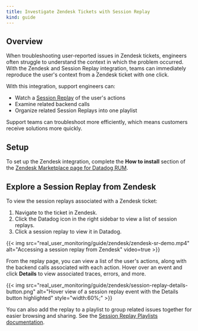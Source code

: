 ```yaml
---
title: Investigate Zendesk Tickets with Session Replay
kind: guide
---
```


## Overview

When troubleshooting user-reported issues in Zendesk tickets, engineers often struggle to understand the context in which the problem occurred. With the Zendesk and Session Replay integration, teams can immediately reproduce the user's context from a Zendesk ticket with one click.

With this integration, support engineers can:
- Watch a [Session Replay][3] of the user's actions
- Examine related backend calls
- Organize related Session Replays into one playlist

Support teams can troubleshoot more efficiently, which means customers receive solutions more quickly.

## Setup

To set up the Zendesk integration, complete the **How to install** section of the [Zendesk Marketplace page for Datadog RUM][2].

## Explore a Session Replay from Zendesk

To view the session replays associated with a Zendesk ticket:

1. Navigate to the ticket in Zendesk.
2. Click the Datadog icon in the right sidebar to view a list of session replays.
3. Click a session replay to view it in Datadog.

{{< img src="real_user_monitoring/guide/zendesk/zendesk-sr-demo.mp4" alt="Accessing a session replay from Zendesk" video=true >}}

From the replay page, you can view a list of the user's actions, along with the backend calls associated with each action. Hover over an event and click **Details** to view associated traces, errors, and more.

{{< img src="real_user_monitoring/guide/zendesk/session-replay-details-button.png" alt="Hover view of a session replay event with the Details button highlighted" style="width:60%;" >}}

You can also add the replay to a playlist to group related issues together for easier browsing and sharing. See the [Session Replay Playlists documentation][4].

[1]: /integrations/zendesk/#zendesk-rum-app-installation
[2]: https://www.zendesk.com/sg/marketplace/apps/support/993138/datadog-rum/?queryID=fb54e1e367559c15de7e8a0f1eb8aa6f
[3]: /real_user_monitoring/session_replay/
[4]: /real_user_monitoring/session_replay/playlists
